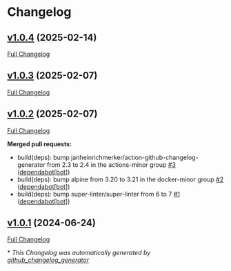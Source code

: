 # Changelog

## [v1.0.4](https://github.com/somaz94/ternary-operator/tree/v1.0.4) (2025-02-14)

[Full Changelog](https://github.com/somaz94/ternary-operator/compare/v1.0.3...v1.0.4)

## [v1.0.3](https://github.com/somaz94/ternary-operator/tree/v1.0.3) (2025-02-07)

[Full Changelog](https://github.com/somaz94/ternary-operator/compare/v1.0.2...v1.0.3)

## [v1.0.2](https://github.com/somaz94/ternary-operator/tree/v1.0.2) (2025-02-07)

[Full Changelog](https://github.com/somaz94/ternary-operator/compare/v1.0.1...v1.0.2)

**Merged pull requests:**

- build\(deps\): bump janheinrichmerker/action-github-changelog-generator from 2.3 to 2.4 in the actions-minor group [\#3](https://github.com/somaz94/ternary-operator/pull/3) ([dependabot[bot]](https://github.com/apps/dependabot))
- build\(deps\): bump alpine from 3.20 to 3.21 in the docker-minor group [\#2](https://github.com/somaz94/ternary-operator/pull/2) ([dependabot[bot]](https://github.com/apps/dependabot))
- build\(deps\): bump super-linter/super-linter from 6 to 7 [\#1](https://github.com/somaz94/ternary-operator/pull/1) ([dependabot[bot]](https://github.com/apps/dependabot))

## [v1.0.1](https://github.com/somaz94/ternary-operator/tree/v1.0.1) (2024-06-24)

[Full Changelog](https://github.com/somaz94/ternary-operator/compare/v1.0.0...v1.0.1)



\* *This Changelog was automatically generated by [github_changelog_generator](https://github.com/github-changelog-generator/github-changelog-generator)*
